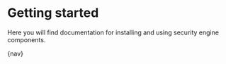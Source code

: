 # Getting started

Here you will find documentation for installing and using security engine
components.

{nav}
